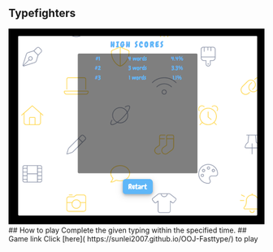 ##  Typefighters
<div align="center" ><img order-radius="100px" src="https://github.com/sunlei2007/OOJ-Fasttype/blob/main/assets/img/game.png"/></div>
##  How to play
Complete the given typing within the specified time.
##  Game link
Click [here]( https://sunlei2007.github.io/OOJ-Fasttype/) to play  